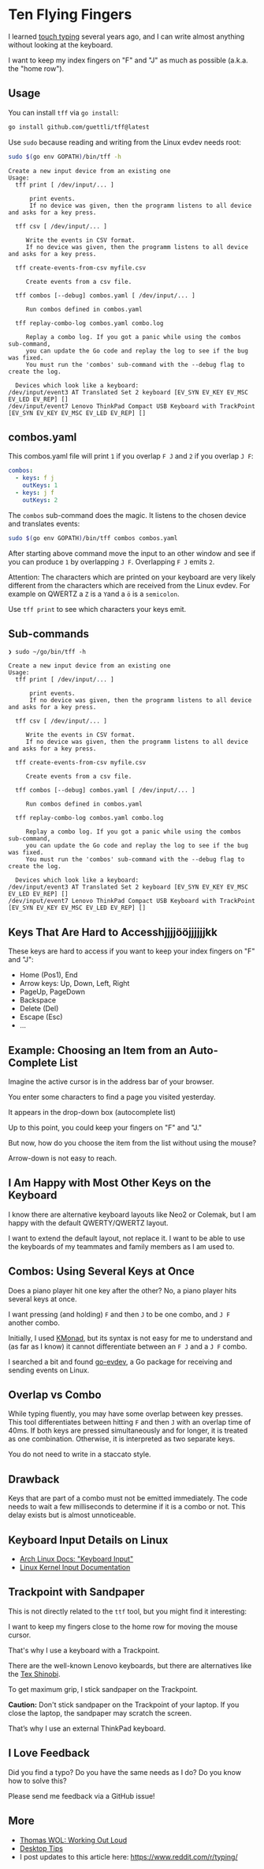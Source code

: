 # Ten Flying Fingers

I learned [touch typing](https://en.wikipedia.org/wiki/Touch_typing) several years ago, and I can
write almost anything without looking at the keyboard.

I want to keep my index fingers on "F" and "J" as much as possible (a.k.a. the "home row").

## Usage

You can install `tff` via `go install`:

```sh
go install github.com/guettli/tff@latest
```

Use `sudo` because reading and writing from the Linux evdev needs root:

```sh
sudo $(go env GOPATH)/bin/tff -h
```

```text
Create a new input device from an existing one
Usage:
  tff print [ /dev/input/... ]

      print events.
      If no device was given, then the programm listens to all device and asks for a key press.

  tff csv [ /dev/input/... ]

     Write the events in CSV format.
     If no device was given, then the programm listens to all device and asks for a key press.

  tff create-events-from-csv myfile.csv

     Create events from a csv file.

  tff combos [--debug] combos.yaml [ /dev/input/... ]

     Run combos defined in combos.yaml

  tff replay-combo-log combos.yaml combo.log

     Replay a combo log. If you got a panic while using the combos sub-command,
     you can update the Go code and replay the log to see if the bug was fixed.
     You must run the 'combos' sub-command with the --debug flag to create the log.

  Devices which look like a keyboard:
/dev/input/event3 AT Translated Set 2 keyboard [EV_SYN EV_KEY EV_MSC EV_LED EV_REP] []
/dev/input/event7 Lenovo ThinkPad Compact USB Keyboard with TrackPoint [EV_SYN EV_KEY EV_MSC EV_LED EV_REP] []
```

## combos.yaml

This combos.yaml file will print `1` if you overlap `F J` and `2` if you overlap `J F`:

```yaml
combos:
  - keys: f j
    outKeys: 1
  - keys: j f
    outKeys: 2
```

The `combos` sub-command does the magic. It listens to the chosen device and translates events:

```sh
sudo $(go env GOPATH)/bin/tff combos combos.yaml
```

After starting above command move the input to an other window and see if you can produce `1` by
overlapping `J F`. Overlapping `F J` emits `2`.

Attention: The characters which are printed on your keyboard are very likely different from the
characters which are received from the Linux evdev. For example on QWERTZ a `Z` is a `Y`and a `ö` is
a `semicolon`.

Use `tff print` to see which characters your keys emit.

## Sub-commands

```text
❯ sudo ~/go/bin/tff -h

Create a new input device from an existing one
Usage:
  tff print [ /dev/input/... ]

      print events.
      If no device was given, then the programm listens to all device and asks for a key press.

  tff csv [ /dev/input/... ]

     Write the events in CSV format.
     If no device was given, then the programm listens to all device and asks for a key press.

  tff create-events-from-csv myfile.csv

     Create events from a csv file.

  tff combos [--debug] combos.yaml [ /dev/input/... ]

     Run combos defined in combos.yaml

  tff replay-combo-log combos.yaml combo.log

     Replay a combo log. If you got a panic while using the combos sub-command,
     you can update the Go code and replay the log to see if the bug was fixed.
     You must run the 'combos' sub-command with the --debug flag to create the log.

  Devices which look like a keyboard:
/dev/input/event3 AT Translated Set 2 keyboard [EV_SYN EV_KEY EV_MSC EV_LED EV_REP] []
/dev/input/event7 Lenovo ThinkPad Compact USB Keyboard with TrackPoint [EV_SYN EV_KEY EV_MSC EV_LED EV_REP] []
```

## Keys That Are Hard to Accesshjjjjööjjjjjjkk

These keys are hard to access if you want to keep your index fingers on "F" and "J":

- Home (Pos1), End
- Arrow keys: Up, Down, Left, Right
- PageUp, PageDown
- Backspace
- Delete (Del)
- Escape (Esc)
- ...

## Example: Choosing an Item from an Auto-Complete List

Imagine the active cursor is in the address bar of your browser.

You enter some characters to find a page you visited yesterday.

It appears in the drop-down box (autocomplete list)

Up to this point, you could keep your fingers on "F" and "J."

But now, how do you choose the item from the list without using the mouse?

Arrow-down is not easy to reach.

## I Am Happy with Most Other Keys on the Keyboard

I know there are alternative keyboard layouts like Neo2 or Colemak, but I am happy with the default
QWERTY/QWERTZ layout.

I want to extend the default layout, not replace it. I want to be able to use the keyboards of my
teammates and family members as I am used to.

## Combos: Using Several Keys at Once

Does a piano player hit one key after the other? No, a piano player hits several keys at once.

I want pressing (and holding) `F` and then `J` to be one combo, and `J F` another combo.

Initially, I used [KMonad](https://github.com/kmonad/kmonad), but its syntax is not easy for me to
understand and (as far as I know) it cannot differentiate between an `F J` and a `J F` combo.

I searched a bit and found [go-evdev](https://github.com/holoplot/go-evdev), a Go package for
receiving and sending events on Linux.

## Overlap vs Combo

While typing fluently, you may have some overlap between key presses. This tool differentiates
between hitting `F` and then `J` with an overlap time of 40ms. If both keys are pressed
simultaneously and for longer, it is treated as one combination. Otherwise, it is interpreted as two
separate keys.

You do not need to write in a staccato style.

## Drawback

Keys that are part of a combo must not be emitted immediately. The code needs to wait a few
milliseconds to determine if it is a combo or not. This delay exists but is almost unnoticeable.

## Keyboard Input Details on Linux

- [Arch Linux Docs: "Keyboard Input"](https://wiki.archlinux.org/title/Keyboard_input)
- [Linux Kernel Input Documentation](https://docs.kernel.org/input/index.html)

## Trackpoint with Sandpaper

This is not directly related to the `ttf` tool, but you might find it interesting:

I want to keep my fingers close to the home row for moving the mouse cursor.

That's why I use a keyboard with a Trackpoint.

There are the well-known Lenovo keyboards, but there are alternatives like the [Tex
Shinobi](https://tex.com.tw/products/shinobi).

To get maximum grip, I stick sandpaper on the Trackpoint.

**Caution:** Don't stick sandpaper on the Trackpoint of your laptop. If you close the laptop, the
sandpaper may scratch the screen.

That’s why I use an external ThinkPad keyboard.

## I Love Feedback

Did you find a typo? Do you have the same needs as I do? Do you know how to solve this?

Please send me feedback via a GitHub issue!

## More

- [Thomas WOL: Working Out Loud](https://github.com/guettli/wol)
- [Desktop Tips](https://github.com/guettli/desktop-tips-and-tricks)
- I post updates to this article here: <https://www.reddit.com/r/typing/>

